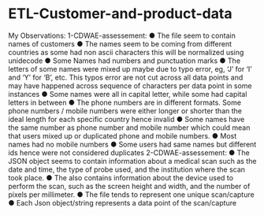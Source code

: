 # ETL-Customer-and-product-data

My Observations: 1-CDWAE-assessement:
● The file seem to contain names of customers
● The names seem to be coming from different countries as some had non ascii characters this will be normalized using unidecode
● Some Names had numbers and punctuation marks
● The letters of some names were mixed up maybe due to typo error, eg, ‘J’ for ‘I’ and ‘Y’ for ‘B’, etc. This typos error are not cut across all data points and may have happened across sequence of characters per data point in some instances
● Some names were all in capital letter, while some had capital letters in between
● The phone numbers are in different formats. Some phone numbers / mobile numbers were either longer or shorter than the ideal length for each specific country hence invalid
● Some names have the same number as phone number and mobile number which could mean that users mixed up or duplicated phone and mobile numbers.
● Most names had no mobile numbers
● Some users had same names but different ids hence were not considered duplicates
2-CDWAE-assessement:
● The JSON object seems to contain information about a medical scan such as the date and time, the type of probe used, and the institution where the scan took place.
● The also contains information about the device used to perform the scan, such as the screen height and width, and the number of pixels per millimeter.
● The file tends to represent one unique scan/capture
● Each Json object/string represents a data point of the scan/capture
